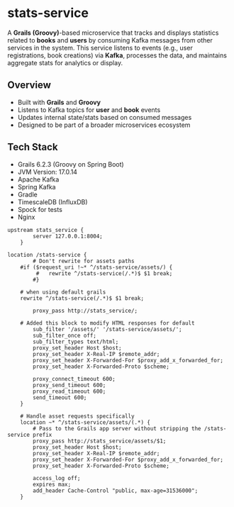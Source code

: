 # stats-service
A **Grails (Groovy)**-based microservice that tracks and displays statistics related to **books** and **users** by consuming Kafka messages from other services in the system.
This service listens to events (e.g., user registrations, book creations) via **Kafka**, processes the data, and maintains aggregate stats for analytics or display.

## Overview

- Built with **Grails** and **Groovy**
- Listens to Kafka topics for **user** and **book** events
- Updates internal state/stats based on consumed messages
- Designed to be part of a broader microservices ecosystem

## Tech Stack

- Grails 6.2.3 (Groovy on Spring Boot)
- JVM Version: 17.0.14
- Apache Kafka
- Spring Kafka
- Gradle
- TimescaleDB (InfluxDB)
- Spock for tests
- Nginx
  
```
upstream stats_service {
        server 127.0.0.1:8004;
    }
```

```
location /stats-service {
        # Don't rewrite for assets paths	
	#if ($request_uri !~* ^/stats-service/assets/) {
         #   rewrite ^/stats-service(/.*)$ $1 break;
        #}

	# when using default grails
	rewrite ^/stats-service(/.*)$ $1 break;
	
        proxy_pass http://stats_service/;

	# Added this block to modify HTML responses for default
    	sub_filter '/assets/' '/stats-service/assets/';
    	sub_filter_once off;
    	sub_filter_types text/html;
        proxy_set_header Host $host;
        proxy_set_header X-Real-IP $remote_addr;
        proxy_set_header X-Forwarded-For $proxy_add_x_forwarded_for;
        proxy_set_header X-Forwarded-Proto $scheme;

        proxy_connect_timeout 600;
        proxy_send_timeout 600;
        proxy_read_timeout 600;
        send_timeout 600;
    }

    # Handle asset requests specifically
    location ~* ^/stats-service/assets/(.*) {
        # Pass to the Grails app server without stripping the /stats-service prefix
        proxy_pass http://stats_service/assets/$1;
        proxy_set_header Host $host;
        proxy_set_header X-Real-IP $remote_addr;
        proxy_set_header X-Forwarded-For $proxy_add_x_forwarded_for;
        proxy_set_header X-Forwarded-Proto $scheme;
        
        access_log off;
        expires max;
        add_header Cache-Control "public, max-age=31536000";
    }
```
